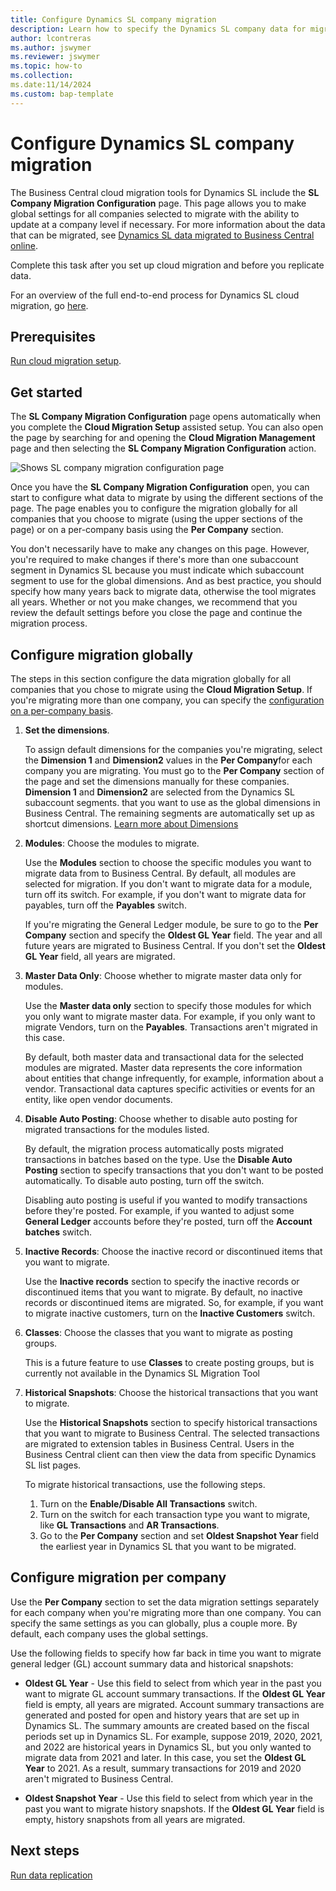 ```yaml
---
title: Configure Dynamics SL company migration
description: Learn how to specify the Dynamics SL company data for migrating to Business Central on-premises.
author: lcontreras
ms.author: jswymer
ms.reviewer: jswymer
ms.topic: how-to 
ms.collection: 
ms.date:11/14/2024
ms.custom: bap-template
---
```


# Configure Dynamics SL company migration

The Business Central cloud migration tools for Dynamics SL include the **SL Company Migration Configuration** page. This page allows you to make global settings for all companies selected to migrate with the ability to update at a company level if necessary. For more information about the data that can be migrated, see [Dynamics SL data migrated to Business Central online](migrate-dynamics-SL.md).

Complete this task after you set up cloud migration and before you replicate data.

For an overview of the full end-to-end process for Dynamics SL cloud migration, go [here](migrate-sl-overview.md#end-to-end-process).

## Prerequisites

[Run cloud migration setup](migration-setup-SL.md).

## Get started

The **SL Company Migration Configuration** page opens automatically when you complete the **Cloud Migration Setup** assisted setup. You can also open the page by searching for and opening the **Cloud Migration Management** page and then selecting the **SL Company Migration Configuration** action.

![Shows SL company migration configuration page](..docs-smb\main\dev-itpro/developer/meefOncedia/SL-company-migration-configuration.jpg)

Once you have the **SL Company Migration Configuration** open, you can start to configure what data to migrate by using the different sections of the page. The page enables you to configure the migration globally for all companies that you choose to migrate (using the upper sections of the page) or on a per-company basis using the **Per Company** section.

You don't necessarily have to make any changes on this page. However, you're required to make changes if there's more than one subaccount segment in Dynamics SL because you must indicate which subaccount segment to use for the global dimensions. And as best practice, you should specify how many years back to migrate data, otherwise the tool migrates all years. Whether or not you make changes, we recommend that you review the default settings before you close the page and continue the migration process.

## Configure migration globally

The steps in this section configure the data migration globally for all companies that you chose to migrate using the **Cloud Migration Setup**. If you're migrating more than one company, you can specify the [configuration on a per-company basis](#configure-migration-per-company).

1. **Set the dimensions**.

   To assign default dimensions for the companies you're migrating, select the **Dimension 1** and **Dimension2** values in the **Per Company**for each company you are migrating. You must go to the **Per Company** section of the page and set the dimensions manually for these companies. **Dimension 1** and **Dimension2** are selected from the Dynamics SL subaccount segments. that you want to use as the global dimensions in Business Central. The remaining segments are automatically set up as shortcut dimensions.  [Learn more about Dimensions](/../../../../../BC/docs-bc/main/business-central/finance-dimensions.md)

1. **Modules**: Choose the modules to migrate.

   Use the **Modules** section to choose the specific modules you want to migrate data from to Business Central. By default, all modules are selected for migration. If you don't want to migrate data for a module, turn off its switch. For example, if you don't want to migrate data for payables, turn off the **Payables** switch.

   If you're migrating the General Ledger module, be sure to go to the **Per Company** section and specify the **Oldest GL Year** field. The year and all future years are migrated to Business Central. If you don't set the **Oldest GL Year** field, all years are migrated.

1. **Master Data Only**: Choose whether to migrate master data only for modules.

   Use the **Master data only** section to specify those modules for which you only want to migrate master data. For example, if you only want to migrate Vendors, turn on the **Payables**. Transactions aren't migrated in this case.

   By default, both master data and transactional data for the selected modules are migrated. Master data represents the core information about entities that change infrequently, for example, information about a vendor. Transactional data captures specific activities or events for an entity, like open vendor documents.

1. **Disable Auto Posting**: Choose whether to disable auto posting for migrated transactions for the modules listed.

   By default, the migration process automatically posts migrated transactions in batches based on the type. Use the **Disable Auto Posting** section to specify transactions that you don't want to be posted automatically. To disable auto posting, turn off the switch.

   Disabling auto posting is useful if you wanted to modify transactions before they're posted. For example, if you wanted to adjust some **General Ledger** accounts before they're posted, turn off the **Account batches** switch.

1. **Inactive Records**: Choose the inactive record or discontinued items that you want to migrate.

   Use the **Inactive records** section to specify the inactive records or discontinued items that you want to migrate. By default, no inactive records or discontinued items are migrated. So, for example, if you want to migrate inactive customers, turn on the **Inactive Customers** switch.

1. **Classes**: Choose the classes that you want to migrate as posting groups.

   This is a future feature to use **Classes** to create posting groups, but is currently not available in the Dynamics SL Migration Tool

1. **Historical Snapshots**: Choose the historical transactions that you want to migrate.

   Use the **Historical Snapshots** section to specify historical transactions that you want to migrate to Business Central. The selected transactions are migrated to extension tables in Business Central. Users in the Business Central client can then view the data from specific Dynamics SL list pages.

   To migrate historical transactions, use the following steps.
   1. Turn on the **Enable/Disable All Transactions** switch.
   1. Turn on the switch for each transaction type you want to migrate, like **GL Transactions** and **AR Transactions**.
   1. Go to the **Per Company** section and set **Oldest Snapshot Year** field the earliest year in Dynamics SL that you want to be migrated.

## Configure migration per company

Use the **Per Company** section to set the data migration settings separately for each company when you're migrating more than one company. You can specify the same settings as you can globally, plus a couple more. By default, each company uses the global settings.

Use the following fields to specify how far back in time you want to migrate general ledger (GL) account summary data and historical snapshots:

- **Oldest GL Year** - Use this field to select from which year in the past you want to migrate GL account summary transactions. If the **Oldest GL Year** field is empty, all years are migrated. Account summary transactions are generated and posted for open and history years that are set up in Dynamics SL. The summary amounts are created based on the fiscal periods set up in Dynamics SL. For example, suppose 2019, 2020, 2021, and 2022 are historical years in Dynamics SL, but you only wanted to migrate data from 2021 and later. In this case, you set the **Oldest GL Year** to 2021. As a result, summary transactions for 2019 and 2020 aren't migrated to Business Central.

- **Oldest Snapshot Year** - Use this field to select from which year in the past you want to migrate history snapshots. If the **Oldest GL Year** field is empty, history snapshots from all years are migrated.

## Next steps

[Run data replication](migrate-data-replication-run.md)

